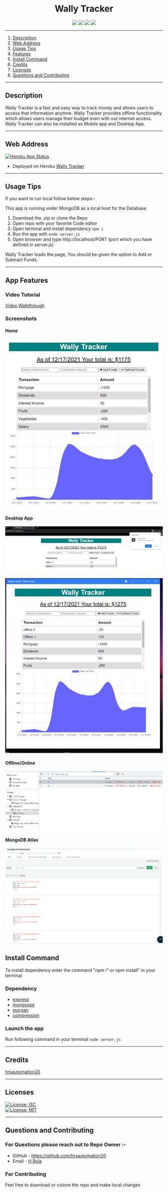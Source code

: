 <h1 align = "center">Wally Tracker </h1>
<p align = "center">
<img src= https://img.shields.io/badge/NPM-%23000000.svg?style=for-the-badge&logo=npm&logoColor=white/>
<img src= https://img.shields.io/badge/node.js-6DA55F?style=for-the-badge&logo=node.js&logoColor=white/>
<img src= https://img.shields.io/badge/javascript-%23323330.svg?style=for-the-badge&logo=javascript&logoColor=%23F7DF1E/>
<img src= https://img.shields.io/badge/MongoDB-%234ea94b.svg?style=for-the-badge&logo=mongodb&logoColor=white/>
</p>

---

1. [Description](#desc)
2. [Web Address](#webaddress)
3. [Usage Tips](#usage)
4. [Features](#feature)
5. [Install Command](#command)
6. [Credits](#credits)
7. [Licenses](#licenses)
8. [Questions and Contributing](#qnacontri)

---

<a name="desc"></a>

## Description

Wally Tracker is a fast and easy way to track money and allows users to access that information anytime. Wally Tracker provides offline functionality which allows users manage their budget even with out internet access. Wally Tracker can also be installed as Mobile app and Desktop App. 

---

<a name="webaddress"></a>

## Web Address

[![Heroku App Status](http://heroku-shields.herokuapp.com/hr-wallytracker)](https://hr-wallytracker.herokuapp.com/)

- Deployed on Heroku
  [Wally Tracker](hhttps://hr-wallytracker.herokuapp.com/)

---

<a name="usage"></a>

## Usage Tips

If you want to run local follow below steps:-

This app is running under MongoDB as a local host for the Database.

1. Download the .zip or clone the Repo
2. Open repo with your favorite Code editor
3. Open terminal and install dependency `npm i`
4. Run the app with `node server.js`
5. Open browser and type http://localhost/PORT (port which you have defined in server.js)

Wally Tracker loads the page, You should be given the option to Add or Subtract Funds.

<a name="feature"></a>

---

## App Features

### Video Tutorial

[Video Walkthrough](https://drive.google.com/file/d/1Vxb2EsrIWvtGzzGNFwAIDCd1FRSsUi6k/view?usp=sharing)

### Screenshots

#### Home

![Home](./public/images/wallyhome.PNG "home")

#### Desktop App


![App Install](./public/images/wallyDesktopapp.PNG "App install")

![Desktop App](./public/images/wallyDesktop.PNG "Desktop App")

#### Offline/Online 

![Offline/Online](./public/images/wallyoffline.PNG "Offline/Online")

#### MongoDB Atlas 

![Atlas](./public/images/wallatlasdb.PNG "Atlas")

<a name="command"></a>

## Install Command

To install dependency enter the command "npm i" or npm install" in your terminal

### Dependency

- [express](https://www.npmjs.com/package/express)
- [mongoose](https://www.npmjs.com/package/mongoose)
- [morgan](https://www.npmjs.com/package/morgan)
- [compression](https://www.npmjs.com/package/compression)


### Launch the app

Run following command in your terminal `node server.js`

---

<a name="credits"></a>

## Credits

[hrsautomation20](https://github.com/hrsautomation20)

---

<a name="licenses"></a>

## Licenses

[![License: ISC](https://img.shields.io/badge/License-ISC-blue.svg)](https://opensource.org/licenses/ISC)  
[![License: MIT](https://img.shields.io/badge/License-MIT-yellow.svg)](https://opensource.org/licenses/MIT)

---

<a name="qnacontri"></a>

## Questions and Contributing

### For Questions please reach out to Repo Owner :-

- GitHub - https://github.com/hrsautomation20
- Email - [H Rola](mailto:hrsautomation20@gmail.com?subject=[GitHub]%20Source%20Han%20Sans)

### For Contributing

Feel free to download or colone the repo and make local changes